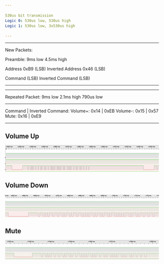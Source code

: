 ```yaml
---

530us bit transmission
Logic 0: 530us low, 530us high
Logic 1: 530us low, 3x530us high

---
```


---

New Packets:

Preamble:
9ms low
4.5ms high

Address 0xB9 (LSB)
Inverted Address 0x46 (LSB)

Command (LSB)
Inverted Command (LSB)

---

---

Repeated Packet:
9ms low
2.1ms high
790us low

---

Command | Inverted Command:
Volume+: 0x14 | 0xEB
Volume-: 0x15 | 0x57
Mute: 0x16 | 0xE9

---

## Volume Up

![Volume Up](img/Volume+.png)

## Volume Down

![Volume Down](img/Volume-.png)

## Mute

![Mute](img/Mute.png)
